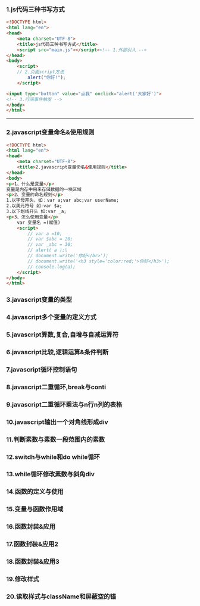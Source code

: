 ### 1.js代码三种书写方式  
```html
<!DOCTYPE html>
<html lang="en">
<head>
	<meta charset="UTF-8">
	<title>js代码三种书写方式</title>
	<script src="main.js"></script><!-- 1.外部引入 -->
</head>
<body>
	<script>
	// 2.页面script方法
		alert("你好!");
	</script>

<input type="button" value="点我" onclick="alert('大家好')">
<!-- 3.行间事件触发 -->
</body>
</html>
```
---
### 2.javascript变量命名&使用规则
```html
<!DOCTYPE html>
<html lang="en">
<head>
	<meta charset="UTF-8">
	<title>2.javascript变量命名&使用规则</title>
</head>
<body>
<p>1、什么是变量</p>
变量是内存中用来存储数据的一块区域
<p>2、变量的命名规则</p>
1.以字母开头，如：var a;var abc;var userName;
2.以美元符号 如:var $a;
3.以下划线开头 如:var _a;
<p>3、怎么使用变量</p>
	var 变量名 =(赋值)
	<script>
		// var a =10;
		// var $abc = 20;
		// var _abc = 30;
		// alert( a );\
		// document.write('你好</br>');
		// document.write('<h3 style='color:red;'>你好</h3>');
		// console.log(a);
	</script>
</body>
</html>
```
### 3.javascript变量的类型  
### 4.javascript多个变量的定义方式  
### 5.javascript算数,复合,自增与自减运算符  
### 6.javascript比较,逻辑运算&条件判断  
### 7.javascript循环控制语句  
### 8.javascript二重循环,break与conti  
### 9.javascript二重循环乘法与n行n列的表格  
### 10.javascript输出一个对角线形成div  
### 11.判断素数与素数一段范围内的素数  
### 12.switdh与while和do while循环  
### 13.while循环修改素数与斜角div  
### 14.函数的定义与使用  
### 15.变量与函数作用域  
### 16.函数封装&应用  
### 17.函数封装&应用2  
### 18.函数封装&应用3  
### 19.修改样式  
### 20.读取样式与className和屏蔽空的锚  